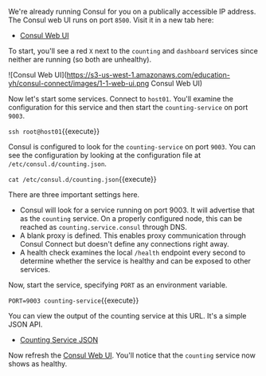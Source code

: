 We're already running Consul for you on a publically accessible IP address. The Consul web UI runs on port `8500`. Visit it in a new tab here:

- [Consul Web UI](https://[[HOST_SUBDOMAIN]]-8500-[[KATACODA_HOST]].environments.katacoda.com/)

To start, you'll see a red `X` next to the `counting` and `dashboard` services since neither are running (so both are unhealthy).

![Consul Web UI](https://s3-us-west-1.amazonaws.com/education-yh/consul-connect/images/1-1-web-ui.png Consul Web UI)

Now let's start some services. Connect to `host01`. You'll examine the configuration for this service and then start the `counting-service` on port `9003`.

`ssh root@host01`{{execute}}

Consul is configured to look for the `counting-service` on port `9003`. You can see the configuration by looking at the configuration file at `/etc/consul.d/counting.json`.

`cat /etc/consul.d/counting.json`{{execute}}

There are three important settings here.

* Consul will look for a service running on port 9003. It will advertise that as the `counting` service. On a properly configured node, this can be reached as `counting.service.consul` through DNS.
* A blank proxy is defined. This enables proxy communication through Consul Connect but doesn't define any connections right away.
* A health check examines the local `/health` endpoint every second to determine whether the service is healthy and can be exposed to other services.

Now, start the service, specifying `PORT` as an environment variable.

`PORT=9003 counting-service`{{execute}}

You can view the output of the counting service at this URL. It's a simple JSON API.

- [Counting Service JSON](https://[[HOST_SUBDOMAIN]]-9003-[[KATACODA_HOST]].environments.katacoda.com/)

Now refresh the [Consul Web UI](https://[[HOST_SUBDOMAIN]]-8500-[[KATACODA_HOST]].environments.katacoda.com/). You'll notice that the `counting` service now shows as healthy.
